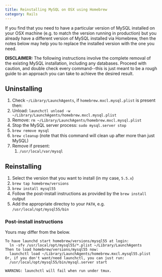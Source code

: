 ```yaml
---
title: Reinstalling MySQL on OSX using Homebrew
category: Rails
---
```


If you find that you need to have a particular version of MySQL installed on
your OSX machine (e.g. to match the version running in production) but you
already have a different version of MySQL installed via Homebrew, then the notes
below may help you to replace the installed version with the one you need.

**DISCLAIMER:** The following instructions involve the complete removal of the
existing MySQL installation, including any databases. Proceed with caution, and
double check every command--this is just meant to be a rough guide to an
approach you can take to achieve the desired result.

## Uninstalling

 1. Check `~/Library/LaunchAgents`, if `homebrew.mxcl.mysql.plist` is present then:
   1. Unload: `launchctl unload -w ~/Library/LaunchAgents/homebrew.mxcl.mysql.plist`
   2. Remove: `rm ~/Library/LaunchAgents/homebrew.mxcl.mysql.plist`
 1. Stop the MySQL server process: `sudo mysql.server stop`
 1. `brew remove mysql`
 1. `brew cleanup` (note that this command will clean up after more than just MySQL)
 1. Remove if present:
    1. `/usr/local/var/mysql`

## Reinstalling

 1. Select the version that you want to install (in my case, `5.5.x`)
 1. `brew tap homebrew/versions`
 1. `brew install mysql55`
 1. Follow the post-install instructions as provided by the `brew install` output
 1. Add the appropriate directoy to your `PATH`, e.g. `/usr/local/opt/mysql55/bin`

### Post-install instructions

Yours may differ from the below.

```
To have launchd start homebrew/versions/mysql55 at login:
  ln -sfv /usr/local/opt/mysql55/*.plist ~/Library/LaunchAgents
Then to load homebrew/versions/mysql55 now:
  launchctl load ~/Library/LaunchAgents/homebrew.mxcl.mysql55.plist
Or, if you don't want/need launchctl, you can just run:
  /usr/local/opt/mysql55/bin/mysql.server start

WARNING: launchctl will fail when run under tmux.
```
